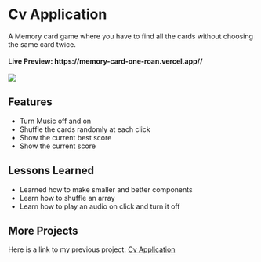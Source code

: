 <h1>Cv Application</h1>
A Memory card game where you have to find all the cards without choosing the same card twice.
</br></br><b>Live Preview: https://memory-card-one-roan.vercel.app//</b>
</br></br><img src="https://github.com/Mustafa1908/memory-card/assets/148060283/1d67b1eb-fd7b-4a81-8107-a6a23ac58587">
<h2>Features</h2>
<ul>
  <li>Turn Music off and on</li>
  <li>Shuffle the cards randomly at each click</li>
  <li>Show the  current best score</li>
  <li>Show the current score</li>
</ul>
<h2>Lessons Learned</h2>
<ul>
  <li>Learned how to make smaller and better components</li>
  <li>Learn how to shuffle an array</li>
  <li>Learn how to play an audio on click and turn it off</li>
</ul>
<h2>More Projects</h2>
<p>Here is a link to my previous project: <a href="https://github.com/Mustafa1908/cv-application/edit/main/README.md">Cv Application</a></p>

